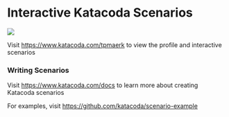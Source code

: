# Interactive Katacoda Scenarios

[![](http://shields.katacoda.com/katacoda/tpmaerk/count.svg)](https://www.katacoda.com/tpmaerk "Get your profile on Katacoda.com")

Visit https://www.katacoda.com/tpmaerk to view the profile and interactive scenarios

### Writing Scenarios
Visit https://www.katacoda.com/docs to learn more about creating Katacoda scenarios

For examples, visit https://github.com/katacoda/scenario-example
